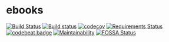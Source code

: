 # ebooks
[![Build Status](https://travis-ci.org/Frederick-S/ebooks.svg?branch=master)](https://travis-ci.org/Frederick-S/ebooks) [![Build status](https://ci.appveyor.com/api/projects/status/isoop2tyq3u4sc19/branch/master?svg=true)](https://ci.appveyor.com/project/Frederick-S/ebooks-m9t0i/branch/master) [![codecov](https://codecov.io/gh/Frederick-S/ebooks/branch/master/graph/badge.svg)](https://codecov.io/gh/Frederick-S/ebooks) [![Requirements Status](https://requires.io/github/Frederick-S/ebooks/requirements.svg?branch=master)](https://requires.io/github/Frederick-S/ebooks/requirements/?branch=master) [![codebeat badge](https://codebeat.co/badges/ca4950b4-857f-40d0-8d11-f27518529a54)](https://codebeat.co/projects/github-com-frederick-s-ebooks-master) [![Maintainability](https://api.codeclimate.com/v1/badges/8a51ae6cf9cd2daa2621/maintainability)](https://codeclimate.com/github/Frederick-S/ebooks/maintainability) [![FOSSA Status](https://app.fossa.com/api/projects/git%2Bgithub.com%2FFrederick-S%2Febooks.svg?type=shield)](https://app.fossa.com/projects/git%2Bgithub.com%2FFrederick-S%2Febooks?ref=badge_shield) 
